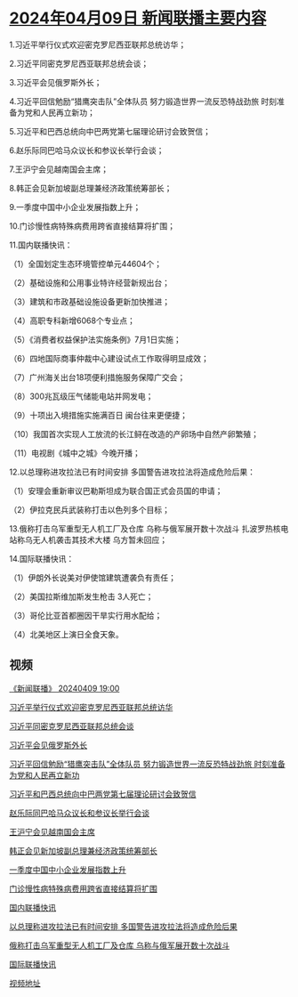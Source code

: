 # [2024年04月09日 新闻联播主要内容](https://tv.cctv.com/lm/xwlb/day/20240409.shtml)

1.习近平举行仪式欢迎密克罗尼西亚联邦总统访华；

2.习近平同密克罗尼西亚联邦总统会谈；

3.习近平会见俄罗斯外长；

4.习近平回信勉励“猎鹰突击队”全体队员 努力锻造世界一流反恐特战劲旅 时刻准备为党和人民再立新功；

5.习近平和巴西总统向中巴两党第七届理论研讨会致贺信；

6.赵乐际同巴哈马众议长和参议长举行会谈；

7.王沪宁会见越南国会主席；

8.韩正会见新加坡副总理兼经济政策统筹部长；

9.一季度中国中小企业发展指数上升；

10.门诊慢性病特殊病费用跨省直接结算将扩围；

11.国内联播快讯：

（1）全国划定生态环境管控单元44604个；

（2）基础设施和公用事业特许经营新规出台；

（3）建筑和市政基础设施设备更新加快推进；

（4）高职专科新增6068个专业点；

（5）《消费者权益保护法实施条例》7月1日实施；

（6）四地国际商事仲裁中心建设试点工作取得明显成效；

（7）广州海关出台18项便利措施服务保障广交会；

（8）300兆瓦级压气储能电站并网发电；

（9）十项出入境措施实施满百日 闽台往来更便捷；

（10）我国首次实现人工放流的长江鲟在改造的产卵场中自然产卵繁殖；

（11）电视剧《城中之城》今晚开播；

12.以总理称进攻拉法已有时间安排 多国警告进攻拉法将造成危险后果：

（1）安理会重新审议巴勒斯坦成为联合国正式会员国的申请；

（2）伊拉克民兵武装称打击以色列多个目标；

13.俄称打击乌军重型无人机工厂及仓库 乌称与俄军展开数十次战斗 扎波罗热核电站称乌无人机袭击其技术大楼 乌方暂未回应；

14.国际联播快讯：

（1）伊朗外长说美对伊使馆建筑遭袭负有责任；

（2）美国拉斯维加斯发生枪击 3人死亡；

（3）哥伦比亚首都圈因干旱实行用水配给；

（4）北美地区上演日全食天象。

## 视频

[《新闻联播》 20240409 19:00](https://tv.cctv.com/2024/04/09/VIDEte60ZFzmwyCvZbUKRm6E240409.shtml)

[习近平举行仪式欢迎密克罗尼西亚联邦总统访华](https://tv.cctv.com/2024/04/09/VIDE2UQawaejgm8f79vS0cQJ240409.shtml)

[习近平同密克罗尼西亚联邦总统会谈](https://tv.cctv.com/2024/04/09/VIDEUJ7N6O1q6m8R5ZtBS6HU240409.shtml)

[习近平会见俄罗斯外长](https://tv.cctv.com/2024/04/09/VIDEFoqRb9qiu8guDvD01LJ3240409.shtml)

[习近平回信勉励“猎鹰突击队”全体队员 努力锻造世界一流反恐特战劲旅 时刻准备为党和人民再立新功](https://tv.cctv.com/2024/04/09/VIDEG1y32IKT4sWFTOByTcDw240409.shtml)

[习近平和巴西总统向中巴两党第七届理论研讨会致贺信](https://tv.cctv.com/2024/04/09/VIDEP1xbgKeAwcnowfpu3Wlk240409.shtml)

[赵乐际同巴哈马众议长和参议长举行会谈](https://tv.cctv.com/2024/04/09/VIDEVOOqb6HTr8Q8s1Odja8I240409.shtml)

[王沪宁会见越南国会主席](https://tv.cctv.com/2024/04/09/VIDE0Uis3aWpTzZe0Wyc5F7A240409.shtml)

[韩正会见新加坡副总理兼经济政策统筹部长](https://tv.cctv.com/2024/04/09/VIDE3DQuGwAGZBE1ThYVXRvD240409.shtml)

[一季度中国中小企业发展指数上升](https://tv.cctv.com/2024/04/09/VIDEbgmF7ra0onw37bTihFCz240409.shtml)

[门诊慢性病特殊病费用跨省直接结算将扩围](https://tv.cctv.com/2024/04/09/VIDE1QYvtCuJxkvxF6mUHn8Q240409.shtml)

[国内联播快讯](https://tv.cctv.com/2024/04/09/VIDEVNhgGCB3JK3y65yvOqGm240409.shtml)

[以总理称进攻拉法已有时间安排 多国警告进攻拉法将造成危险后果](https://tv.cctv.com/2024/04/09/VIDEuO44mZTV3TeRy5UTToUn240409.shtml)

[俄称打击乌军重型无人机工厂及仓库 乌称与俄军展开数十次战斗](https://tv.cctv.com/2024/04/09/VIDEAO362sz8LHK7gmlCrJWk240409.shtml)

[国际联播快讯](https://tv.cctv.com/2024/04/09/VIDE1Wm1C6GBMWcSFfIqXqEY240409.shtml)

[视频地址](https://tv.cctv.com/lm/xwlb/day/20240409.shtml) 

